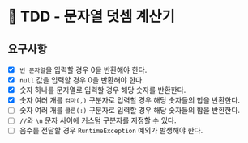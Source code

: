 # 🚀 TDD - 문자열 덧셈 계산기

## 요구사항 

 * [x] `빈 문자열`을 입력할 경우 0을 반환해야 한다.
 * [x] `null` 값을 입력할 경우 0을 반환해야 한다.
 * [x] 숫자 하나를 문자열로 입력할 경우 해당 숫자를 반환한다.
 * [x] 숫자 여러 개를 `컴마(,)` 구분자로 입력할 경우 해당 숫자들의 합을 반환한다.
 * [ ] 숫자 여러 개를 `콜론(:)` 구분자로 입력할 경우 해당 숫자들의 합을 반환한다.
 * [ ] `//`와 `\n` 문자 사이에 커스텀 구분자를 지정할 수 있다.
 * [ ] 음수를 전달할 경우 `RuntimeException` 예외가 발생해야 한다.